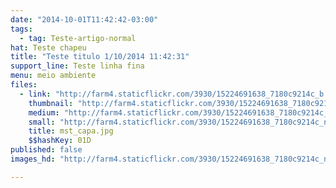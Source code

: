 ```yaml
---
date: "2014-10-01T11:42:42-03:00"
tags:
  - tag: Teste-artigo-normal
hat: Teste chapeu
title: "Teste titulo 1/10/2014 11:42:31"
support_line: Teste linha fina
menu: meio ambiente
files:
  - link: "http://farm4.staticflickr.com/3930/15224691638_7180c9214c_b.jpg"
    thumbnail: "http://farm4.staticflickr.com/3930/15224691638_7180c9214c_t.jpg"
    medium: "http://farm4.staticflickr.com/3930/15224691638_7180c9214c_z.jpg"
    small: "http://farm4.staticflickr.com/3930/15224691638_7180c9214c_n.jpg"
    title: mst_capa.jpg
    $$hashKey: 01D
published: false
images_hd: "http://farm4.staticflickr.com/3930/15224691638_7180c9214c_n.jpg"

---
```


